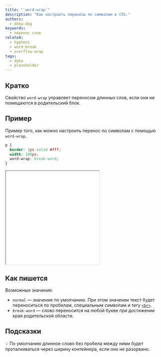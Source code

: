 ```yaml
---
title: "`word-wrap`"
description: "Как настроить переносы по символам в CSS."
authors:
  - doka-dog
keywords:
  - перенос слов
related:
  - hyphens
  - word-break
  - overflow-wrap
tags:
  - doka
  - placeholder
---
```


## Кратко

Свойство `word-wrap` управляет переносом длинных слов, если они не помещаются в родительский блок.

## Пример
Пример того, как можно настроить перенос по символам с помощью `word-wrap`.

```css
p {
  border: 1px solid #fff;
  width: 100px;
  word-wrap: break-word;
}
```

<iframe title="Свойство word-wrap" src="demos/basic/" height="300"></iframe>

## Как пишется

Возможные значения:

- `normal` — значение по умолчанию. При этом значении текст будет переноситься по пробелам, специальным символам и тегу [`<br>`](/html/br/).
- `break-word` — слово переносится на любой букве при достижении края родительской области.

## Подсказки
💡 По умолчанию длинное слово без пробела между ними будет проталкиваться через ширину контейнера, если оно не разорвано.
